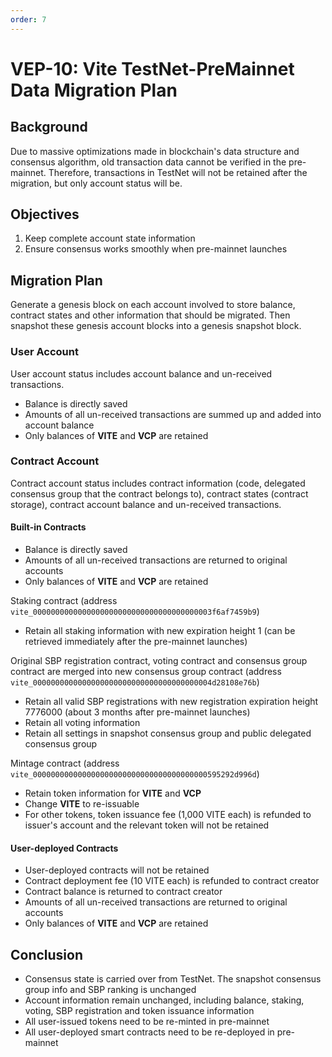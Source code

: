 ```yaml
---
order: 7
---
```

# VEP-10: Vite TestNet-PreMainnet Data Migration Plan

## Background

Due to massive optimizations made in blockchain's data structure and consensus algorithm, old transaction data cannot be verified in the pre-mainnet. Therefore, transactions in TestNet will not be retained after the migration, but only account status will be.

## Objectives

1. Keep complete account state information
2. Ensure consensus works smoothly when pre-mainnet launches

## Migration Plan

Generate a genesis block on each account involved to store balance, contract states and other information that should be migrated. Then snapshot these genesis account blocks into a genesis snapshot block.

### User Account 

User account status includes account balance and un-received transactions.
* Balance is directly saved
* Amounts of all un-received transactions are summed up and added into account balance
* Only balances of **VITE** and **VCP** are retained

### Contract Account

Contract account status includes contract information (code, delegated consensus group that the contract belongs to), contract states (contract storage), contract account balance and un-received transactions.

#### Built-in Contracts

* Balance is directly saved
* Amounts of all un-received transactions are returned to original accounts
* Only balances of **VITE** and **VCP** are retained

Staking contract (address `vite_0000000000000000000000000000000000000003f6af7459b9`)
* Retain all staking information with new expiration height 1 (can be retrieved immediately after the pre-mainnet launches)

Original SBP registration contract, voting contract and consensus group contract are merged into new consensus group contract (address `vite_0000000000000000000000000000000000000004d28108e76b`)
* Retain all valid SBP registrations with new registration expiration height 7776000 (about 3 months after pre-mainnet launches)
* Retain all voting information
* Retain all settings in snapshot consensus group and public delegated consensus group

Mintage contract (address `vite_000000000000000000000000000000000000000595292d996d`)
* Retain token information for **VITE** and **VCP**
* Change **VITE** to re-issuable
* For other tokens, token issuance fee (1,000 VITE each) is refunded to issuer's account and the relevant token will not be retained

#### User-deployed Contracts

* User-deployed contracts will not be retained
* Contract deployment fee (10 VITE each) is refunded to contract creator
* Contract balance is returned to contract creator
* Amounts of all un-received transactions are returned to original accounts
* Only balances of **VITE** and **VCP** are retained

## Conclusion

* Consensus state is carried over from TestNet. The snapshot consensus group info and SBP ranking is unchanged
* Account information remain unchanged, including balance, staking, voting, SBP registration and token issuance information
* All user-issued tokens need to be re-minted in pre-mainnet
* All user-deployed smart contracts need to be re-deployed in pre-mainnet
